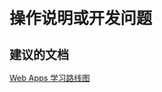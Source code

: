 <properties
    pageTitle="how-to or development questions"
    description="操作说明或开发问题"
    service="microsoft.web"
    resource="sites"
    authors="aashu"
    displayOrder=""
    selfHelpType="generic"
    supportTopicIds="32440117"
    resourceTags=""
    productPesIds="14748"
    cloudEnvironments="public"
/>


# 操作说明或开发问题

## **建议的文档**
[Web Apps 学习路线图](http://azure.microsoft.com/documentation/learning-paths/appservice-webapps/)



<!--HONumber=Jul16_HO4-->


